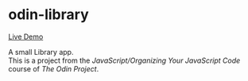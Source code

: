 # odin-library

[Live Demo](https://kosmik7.github.io/odin-library/)

A small Library app.\
This is a project from the <em>JavaScript/Organizing Your JavaScript Code</em> course of <em>The Odin Project</em>.